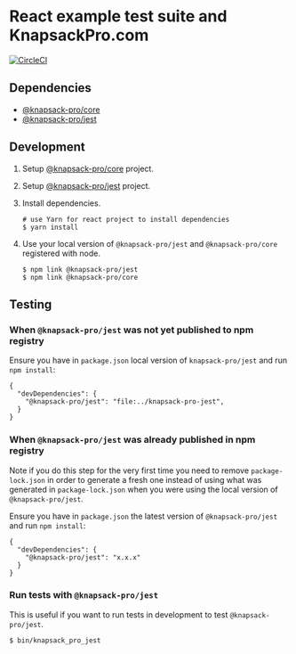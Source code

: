 # React example test suite and KnapsackPro.com

[![CircleCI](https://circleci.com/gh/KnapsackPro/react/tree/knapsack-pro.svg?style=svg)](https://circleci.com/gh/KnapsackPro/react/tree/knapsack-pro)

## Dependencies

- [@knapsack-pro/core](https://github.com/KnapsackPro/knapsack-pro-core-js)
- [@knapsack-pro/jest](https://github.com/KnapsackPro/knapsack-pro-jest)

## Development

1. Setup [@knapsack-pro/core](https://github.com/KnapsackPro/knapsack-pro-core-js) project.

2. Setup [@knapsack-pro/jest](https://github.com/KnapsackPro/knapsack-pro-jest) project.

3. Install dependencies.

   ```
   # use Yarn for react project to install dependencies
   $ yarn install
   ```

4. Use your local version of `@knapsack-pro/jest` and `@knapsack-pro/core` registered with node.

   ```
   $ npm link @knapsack-pro/jest
   $ npm link @knapsack-pro/core
   ```

## Testing

### When `@knapsack-pro/jest` was not yet published to npm registry

Ensure you have in `package.json` local version of `knapsack-pro/jest` and run `npm install`:

```
{
  "devDependencies": {
    "@knapsack-pro/jest": "file:../knapsack-pro-jest",
  }
}
```

### When `@knapsack-pro/jest` was already published in npm registry

Note if you do this step for the very first time you need to remove `package-lock.json` in order to generate a fresh one instead of using what was generated in `package-lock.json` when you were using the local version of `@knapsack-pro/jest`.

Ensure you have in `package.json` the latest version of `@knapsack-pro/jest` and run `npm install`:

```
{
  "devDependencies": {
    "@knapsack-pro/jest": "x.x.x"
  }
}
```

### Run tests with `@knapsack-pro/jest`

This is useful if you want to run tests in development to test `@knapsack-pro/jest`.

```
$ bin/knapsack_pro_jest
```
